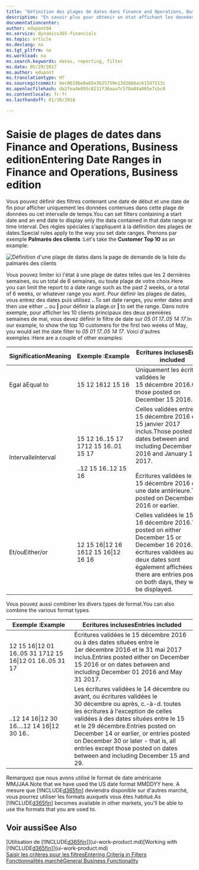 ```yaml
---
title: "Définition des plages de dates dans Finance and Operations, Business edition | Microsoft Docs"
description: "En savoir plus pour obtenir un état affichant les données de périodes spécifiques à l'aide de plages de dates dans Finance and Operations, Business edition."
documentationcenter: 
author: edupont04
ms.service: dynamics365-financials
ms.topic: article
ms.devlang: na
ms.tgt_pltfrm: na
ms.workload: na
ms.search.keywords: dates, reporting, filter
ms.date: 05/29/2017
ms.author: edupont
ms.translationtype: HT
ms.sourcegitcommit: bec0619be0a65e3625759e13d2866ac615d7513c
ms.openlocfilehash: da2fea4e095c8211f30aaa7c570a84a005e7cbc8
ms.contentlocale: fr-fr
ms.lasthandoff: 01/30/2018

---
```

# <a name="entering-date-ranges-in-finance-and-operations-business-edition"></a><span data-ttu-id="0f73f-103">Saisie de plages de dates dans Finance and Operations, Business edition</span><span class="sxs-lookup"><span data-stu-id="0f73f-103">Entering Date Ranges in Finance and Operations, Business edition</span></span> 
<span data-ttu-id="0f73f-104">Vous pouvez définir des filtres contenant une date de début et une date de fin pour afficher uniquement les données contenues dans cette plage de données ou cet intervalle de temps.</span><span class="sxs-lookup"><span data-stu-id="0f73f-104">You can set filters containing a start date and an end date to display only the data contained in that date range or time interval.</span></span> <span data-ttu-id="0f73f-105">Des règles spéciales s'appliquent à la définition des plages de dates.</span><span class="sxs-lookup"><span data-stu-id="0f73f-105">Special rules apply to the way you set date ranges.</span></span> <span data-ttu-id="0f73f-106">Prenons par exemple **Palmarès des clients** :</span><span class="sxs-lookup"><span data-stu-id="0f73f-106">Let's take the **Customer Top 10** as an example:</span></span>

![Définition d'une plage de dates dans la page de demande de la liste du palmarès des clients](./media/ui-enter-date-ranges/customer-top10-list.png)

<span data-ttu-id="0f73f-108">Vous pouvez limiter ici l'état à une plage de dates telles que les 2 dernières semaines, ou un total de 6 semaines, ou toute plage de votre choix.</span><span class="sxs-lookup"><span data-stu-id="0f73f-108">Here you can limit the report to a date range such as the past 2 weeks, or a total of 6 weeks, or whatever range you want.</span></span> <span data-ttu-id="0f73f-109">Pour définir les plages de dates, vous entrez des dates puis utilisez **..**</span><span class="sxs-lookup"><span data-stu-id="0f73f-109">To set date ranges, you enter dates and then use either **..**</span></span> <span data-ttu-id="0f73f-110">ou **|** pour définir la plage.</span><span class="sxs-lookup"><span data-stu-id="0f73f-110">or **|** to set the range.</span></span> <span data-ttu-id="0f73f-111">Dans notre exemple, pour afficher les 10 clients principaux des deux premières semaines de mai, vous devez définir le filtre de date sur *05 01 17..05 14 17*.</span><span class="sxs-lookup"><span data-stu-id="0f73f-111">In our example, to show the top 10 customers for the first two weeks of May, you would set the date filter to *05 01 17..05 14 17*.</span></span>
<span data-ttu-id="0f73f-112">Voici d'autres exemples :</span><span class="sxs-lookup"><span data-stu-id="0f73f-112">Here are a couple of other examples:</span></span>

| <span data-ttu-id="0f73f-113">Signification</span><span class="sxs-lookup"><span data-stu-id="0f73f-113">Meaning</span></span> | <span data-ttu-id="0f73f-114">Exemple :</span><span class="sxs-lookup"><span data-stu-id="0f73f-114">Example</span></span> | <span data-ttu-id="0f73f-115">Ecritures incluses</span><span class="sxs-lookup"><span data-stu-id="0f73f-115">Entries included</span></span> |
|---|---|---|
|<span data-ttu-id="0f73f-116">Egal à</span><span class="sxs-lookup"><span data-stu-id="0f73f-116">Equal to</span></span>| <span data-ttu-id="0f73f-117">15 12 16</span><span class="sxs-lookup"><span data-stu-id="0f73f-117">12 15 16</span></span> |<span data-ttu-id="0f73f-118">Uniquement les écritures validées le 15 décembre 2016.</span><span class="sxs-lookup"><span data-stu-id="0f73f-118">Only those posted on December 15 2016.</span></span>|
|<span data-ttu-id="0f73f-119">Intervalle</span><span class="sxs-lookup"><span data-stu-id="0f73f-119">Interval</span></span>| <span data-ttu-id="0f73f-120">15 12 16..15 17 17</span><span class="sxs-lookup"><span data-stu-id="0f73f-120">12 15 16..01 15 17</span></span><br /><br /><span data-ttu-id="0f73f-121">..12 15 16</span><span class="sxs-lookup"><span data-stu-id="0f73f-121">..12 15 16</span></span>|<span data-ttu-id="0f73f-122">Celles validées entre le 15 décembre 2016 et le 15 janvier 2017 inclus.</span><span class="sxs-lookup"><span data-stu-id="0f73f-122">Those posted on dates between and including December 15 2016 and January 15 2017.</span></span><br /><br /><span data-ttu-id="0f73f-123">Écritures validées le 15 décembre 2016 ou à une date antérieure.</span><span class="sxs-lookup"><span data-stu-id="0f73f-123">Those posted on December 15 2016 or earlier.</span></span>|
|<span data-ttu-id="0f73f-124">Et/ou</span><span class="sxs-lookup"><span data-stu-id="0f73f-124">Either/or</span></span>|<span data-ttu-id="0f73f-125">12 15 16&#124;12 16 16</span><span class="sxs-lookup"><span data-stu-id="0f73f-125">12 15 16&#124;12 16 16</span></span>|<span data-ttu-id="0f73f-126">Celles validées le 15 ou le 16 décembre 2016.</span><span class="sxs-lookup"><span data-stu-id="0f73f-126">Those posted on either December 15 or December 16 2016.</span></span> <span data-ttu-id="0f73f-127">Les écritures validées aux deux dates sont également affichées.</span><span class="sxs-lookup"><span data-stu-id="0f73f-127">If there are entries posted on both days, they will all be displayed.</span></span>|

<span data-ttu-id="0f73f-128">Vous pouvez aussi combiner les divers types de format.</span><span class="sxs-lookup"><span data-stu-id="0f73f-128">You can also combine the various format types.</span></span>

| <span data-ttu-id="0f73f-129">Exemple :</span><span class="sxs-lookup"><span data-stu-id="0f73f-129">Example</span></span> | <span data-ttu-id="0f73f-130">Ecritures incluses</span><span class="sxs-lookup"><span data-stu-id="0f73f-130">Entries included</span></span> |
|---|---|
|<span data-ttu-id="0f73f-131">12 15 16&#124;12 01 16..05 31 17</span><span class="sxs-lookup"><span data-stu-id="0f73f-131">12 15 16&#124;12 01 16..05 31 17</span></span> | <span data-ttu-id="0f73f-132">Écritures validées le 15 décembre 2016 ou à des dates situées entre le 1er décembre 2016 et le 31 mai 2017 inclus.</span><span class="sxs-lookup"><span data-stu-id="0f73f-132">Entries posted either on December 15 2016 or on dates between and including December 01 2016 and May 31 2017.</span></span> |
|<span data-ttu-id="0f73f-133">..12 14 16&#124;12 30 16..</span><span class="sxs-lookup"><span data-stu-id="0f73f-133">..12 14 16&#124;12 30 16..</span></span> | <span data-ttu-id="0f73f-134">Les écritures validées le 14 décembre ou avant, ou écritures validées le 30 décembre ou après, c.-à-d. toutes les écritures à l'exception de celles validées à des dates situées entre le 15 et le 29 décembre.</span><span class="sxs-lookup"><span data-stu-id="0f73f-134">Entries posted on December 14 or earlier, or entries posted on December 30 or later - that is, all entries except those posted on dates between and including December 15 and 29.</span></span> |

<span data-ttu-id="0f73f-135">Remarquez que nous avons utilisé le format de date américaine MMJJAA.</span><span class="sxs-lookup"><span data-stu-id="0f73f-135">Note that we have used the US date format MMDDYY here.</span></span> <span data-ttu-id="0f73f-136">A mesure que [!INCLUDE[d365fin](includes/d365fin_md.md)] deviendra disponible sur d'autres marché, vous pourrez utiliser les formats auxquels vous êtes habitué.</span><span class="sxs-lookup"><span data-stu-id="0f73f-136">As [!INCLUDE[d365fin](includes/d365fin_md.md)] becomes available in other markets, you'll be able to use the formats that you are used to.</span></span>

## <a name="see-also"></a><span data-ttu-id="0f73f-137">Voir aussi</span><span class="sxs-lookup"><span data-stu-id="0f73f-137">See Also</span></span>
<span data-ttu-id="0f73f-138">[Utilisation de [!INCLUDE[d365fin](includes/d365fin_long_md.md)]](ui-work-product.md)</span><span class="sxs-lookup"><span data-stu-id="0f73f-138">[Working with [!INCLUDE[d365fin](includes/d365fin_long_md.md)]](ui-work-product.md)</span></span>  
[<span data-ttu-id="0f73f-139">Saisir les critères pour les filtres</span><span class="sxs-lookup"><span data-stu-id="0f73f-139">Entering Criteria in Filters </span></span>](ui-enter-criteria-filters.md)  
[<span data-ttu-id="0f73f-140">Fonctionnalités marché</span><span class="sxs-lookup"><span data-stu-id="0f73f-140">General Business Functionality</span></span>](ui-across-business-areas.md)

